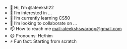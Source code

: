 - 👋 Hi, I’m @ateeksh22
- 👀 I’m interested in ...
- 🌱 I’m currently learning CS50
- 💞️ I’m looking to collaborate on ...
- 📫 How to reach me mail-ateekshswaroop@gmail.com
- 😄 Pronouns: He/him
- ⚡ Fun fact: Starting from scratch 

<!---
ateeksh22/ateeksh22 is a ✨ special ✨ repository because its `README.md` (this file) appears on your GitHub profile.
You can click the Preview link to take a look at your changes.
--->
